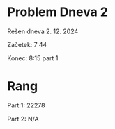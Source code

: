 # Problem Dneva 2

Rešen dneva 2. 12. 2024

Začetek: 7:44

Konec: 8:15 part 1

# Rang

Part 1: 22278

Part 2: N/A